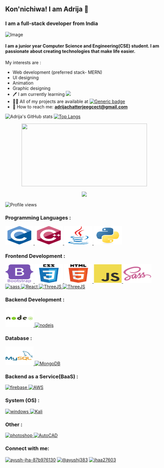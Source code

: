 ## Kon'nichiwa! I am Adrija :cherry_blossom:
### I am a full-stack developer from India
![Image](https://camo.githubusercontent.com/6f5e3ead776bc722fbfc3da2c8b1454a7a5f27a07b34c0ced075f90a6c25a3be/68747470733a2f2f6d69726f2e6d656469756d2e636f6d2f6d61782f313630302f302a4b32574c4d5445784c79696461374f522e676966)
#### I am a junior year Computer Science and Engineering(CSE) student. I am passionate about creating technologies that make life easier.
My interests are :
  - Web development (preferred stack- MERN)
  - UI designing
  - Animation 
  - Graphic designing
- :pen: I am currently learning 
            <img src="https://cdn.jsdelivr.net/gh/devicons/devicon/icons/threejs/threejs-original-wordmark.svg" width = "45" heigth = "30" />
- :woman_technologist: All of my projects are available at  [![Generic badge](https://img.shields.io/badge/GITHUB-1abc9c.svg)](https://github.com/adrijachatterjee)
- :e-mail: How to reach me: **adrijachatterjeegcect@gmail.com**

![Adrija's GitHub stats](https://github-readme-stats.vercel.app/api?username=adrijachatterjee&count_private=true&theme=synthwave&hide=issues) [![Top Langs](https://github-readme-stats.vercel.app/api/top-langs/?username=adrijachatterjee&layout=compact)](https://github.com/a-jha383/github-readme-stats)

<p align="center"><a href="https://github-readme-streak-stats.herokuapp.com/?user=adrijachatterjee&theme=dark">
<img src="https://github-readme-streak-stats.herokuapp.com/?user=adrijachatterjee&theme=dark" width="400" height="200"/></a>
</p>
<p align="center"> <a href="https://github-profile-trophy.vercel.app/?username=adrijachatterjee"><img src="https://github-profile-trophy.vercel.app/?username=adrijachatterjee"/></a> </p>
 

![Profile views](https://gpvc.arturio.dev/adrijachatterjee)


### Programming Languages :
<a href="https://www.cprogramming.com/" target="_blank"> <img src="https://raw.githubusercontent.com/devicons/devicon/master/icons/c/c-original.svg" alt="c" width="90" height="60"/> </a> 
<a href="https://www.w3schools.com/cpp/" target="_blank"> <img src="https://raw.githubusercontent.com/devicons/devicon/master/icons/cplusplus/cplusplus-original.svg" alt="cplusplus" width="90" height="60"/> </a> 
<a href="https://www.java.com" target="_blank"> <img src="https://raw.githubusercontent.com/devicons/devicon/master/icons/java/java-original.svg" alt="java" width="90" height="60"/> </a>
<a href="https://www.python.org" target="_blank"> <img src="https://raw.githubusercontent.com/devicons/devicon/master/icons/python/python-original.svg" alt="python" width="90" height="60"/> </a>

### Frontend Development :
<a href="https://getbootstrap.com" target="_blank"> <img src="https://raw.githubusercontent.com/devicons/devicon/master/icons/bootstrap/bootstrap-plain-wordmark.svg" alt="bootstrap" width="90" height="60"/> </a>   <a href="https://www.w3schools.com/css/" target="_blank"> <img src="https://raw.githubusercontent.com/devicons/devicon/master/icons/css3/css3-original-wordmark.svg" alt="css3" width="90" height="60"/> </a>
  <a href="https://www.w3.org/html/" target="_blank"> <img src="https://raw.githubusercontent.com/devicons/devicon/master/icons/html5/html5-original-wordmark.svg" alt="html5" width="90" height="60"/> </a>
   <a href="https://developer.mozilla.org/en-US/docs/Web/JavaScript" target="_blank"> <img src="https://raw.githubusercontent.com/devicons/devicon/master/icons/javascript/javascript-original.svg" alt="javascript" width="90" height="60"/> </a> 
     <a href="https://sass-lang.com" target="_blank"> <img src="https://raw.githubusercontent.com/devicons/devicon/master/icons/sass/sass-original.svg" alt="sass" width="90" height="60"/> </a> 
     <a href="https://sass-lang.com" target="_blank"> <img src="https://cdn.jsdelivr.net/gh/devicons/devicon/icons/tailwindcss/tailwindcss-original-wordmark.svg" alt="sass" width="90" height="60"/> </a> 
      <a href="https://reactjs.org/" target="_blank"> <img src="https://cdn.jsdelivr.net/gh/devicons/devicon/icons/react/react-original.svg" alt="React" width="90" height="60"/> </a> 
       <a href="https://nextjs.org/" target="_blank"> 
            <img src="https://cdn.jsdelivr.net/gh/devicons/devicon/icons/nextjs/nextjs-original.svg" alt="ThreeJS" width="90" height="60"/> </a> 
            <a href="https://mui.com/" target="_blank"> 
              <img src="https://cdn.jsdelivr.net/gh/devicons/devicon/icons/materialui/materialui-original.svg" alt="ThreeJS" width="90" height="60"/> </a> 
              
### Backend Development :
  <a href="https://nodejs.org" target="_blank"> <img src="https://raw.githubusercontent.com/devicons/devicon/master/icons/nodejs/nodejs-original-wordmark.svg" alt="nodejs" width="90" height="60"/> </a>
    <a href="https://expressjs.com/" target="_blank"> 
            <img src="https://cdn.jsdelivr.net/gh/devicons/devicon/icons/express/express-original-wordmark.svg" alt="nodejs" width="90" height="60"/> </a>
            
### Database :
  <a href="https://www.mysql.com/" target="_blank"> <img src="https://raw.githubusercontent.com/devicons/devicon/master/icons/mysql/mysql-original-wordmark.svg" alt="mysql" width="90" height="60"/> </a>
    <a href="https://www.mongodb.com/" target="_blank"> <img src="https://upload.wikimedia.org/wikipedia/commons/9/93/MongoDB_Logo.svg" alt="MongoDB" width="90" height="60"/> </a> 
    
### Backend as a Service(BaaS) :
<a href="https://firebase.google.com/" target="_blank"> <img src="https://cdn.jsdelivr.net/gh/devicons/devicon/icons/firebase/firebase-plain.svg" alt="firebase" width="90" height="60"/> </a>
  <a href="https://aws.amazon.com/?nc2=h_lg" target="_blank"> <img src="https://cdn.jsdelivr.net/gh/devicons/devicon/icons/amazonwebservices/amazonwebservices-original-wordmark.svg" alt="AWS" width="90" height="60"/> </a>

### System (OS) :
<a href="https://www.microsoft.com/en-in/windows" target="_blank"> <img src="https://upload.wikimedia.org/wikipedia/commons/thumb/5/5f/Windows_logo_-_2012.svg/240px-Windows_logo_-_2012.svg.png" alt="windows" width="60" height="60"/> </a>
    <a href="https://ubuntu.com/" target="_blank"> 
            <img src="https://cdn.jsdelivr.net/gh/devicons/devicon/icons/ubuntu/ubuntu-plain-wordmark.svg" alt="Kali" width="90" height="60"/> </a>
            
 ### Other :
  <a href="https://graphql.org/" target="_blank"> 
            <img src="https://cdn.jsdelivr.net/gh/devicons/devicon/icons/graphql/graphql-plain.svg" alt="photoshop" width="90" height="60"/> </a>
  <a href="https://www.figma.com/" target="_blank"> 
            <img src="https://cdn.jsdelivr.net/gh/devicons/devicon/icons/figma/figma-original.svg" alt="AutoCAD" width="90" height="60"/> </a>
            
### Connect with me:

<a href="https://linkedin.com/in/ayush-jha-87b976130" target="blank"><img align="center" src="https://raw.githubusercontent.com/rahuldkjain/github-profile-readme-generator/master/src/images/icons/Social/linked-in-alt.svg" alt="ayush-jha-87b976130" height="30" width="40" /></a>
<a href="https://www.hackerrank.com/adrija_codes" target="blank"><img align="center" src="https://raw.githubusercontent.com/rahuldkjain/github-profile-readme-generator/master/src/images/icons/Social/hackerrank.svg" alt="@ayushj383" height="30" width="40" /></a>
<a href="https://leetcode.com/adrijachatterjee/" target="blank"><img align="center" src="https://raw.githubusercontent.com/rahuldkjain/github-profile-readme-generator/master/src/images/icons/Social/leet-code.svg" alt="jhaa27603" height="30" width="40" /></a>


